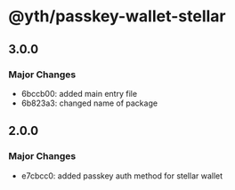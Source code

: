 # @yth/passkey-wallet-stellar

## 3.0.0

### Major Changes

- 6bccb00: added main entry file
- 6b823a3: changed name of package

## 2.0.0

### Major Changes

- e7cbcc0: added passkey auth method for stellar wallet
